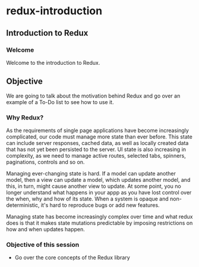 # redux-introduction

## Introduction to Redux

### Welcome
Welcome to the introduction to Redux. 

## Objective
We are going to talk about the motivation behind Redux and go over an example of a To-Do list to see how to use it.

### Why Redux?
As the requirements of single page applications have become increasingly complicated, our code must manage more state than ever before. This state can include server responses, cached data, as well as locally created data that has not yet been persisted to the server. UI state is also increasing in complexity, as we need to manage active routes, selected tabs, spinners, paginations, controls and so on.

Managing ever-changing state is hard. If a model can update another model, then a view can update a model, which updates another model, and this, in turn, might cause another view to update. At some point, you no longer understand what happens in your appp as you have lost control over the when, why and how of its state. When a system is opaque and non-deterministic, it's hard to reproduce bugs or add new features.

Managing state has become increasingly complex over time and what redux does is that it makes state mutations predictable by imposing restrictions on how and when updates happen.

### Objective of this session
* Go over the core concepts of the Redux library
